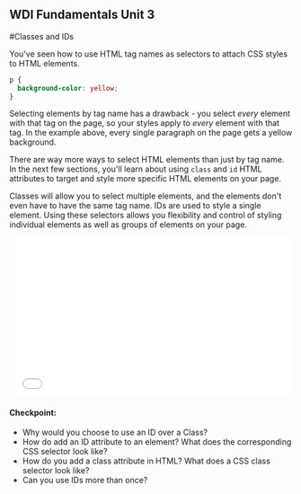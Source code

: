 **WDI Fundamentals Unit 3**
---

#Classes and IDs

You've seen how to use HTML tag names as selectors to attach CSS styles to HTML elements.

```css
p {
  background-color: yellow;
}
```

Selecting elements by tag name has a drawback - you select *every* element with that tag on the page, so your styles apply to *every* element with that tag.  In the example above, every single paragraph on the page gets a yellow background.

There are way more ways to select HTML elements than just by tag name. In the next few sections, you'll learn about using `class` and `id` HTML attributes to target and style more specific HTML elements on your page.

Classes will allow you to select multiple elements, and the elements don't even have to have the same tag name.  IDs are used to style a single element. Using these selectors allows you flexibility and control of styling individual elements as well as groups of elements on your page.

<div class="wistia_responsive_padding" style="padding:56.25% 0 0 0;position:relative;"><div class="wistia_responsive_wrapper" style="height:100%;left:0;position:absolute;top:0;width:100%;"><iframe src="//fast.wistia.net/embed/iframe/ugwfg1gtqw?seo=false&videoFoam=true" allowtransparency="true" frameborder="0" scrolling="no" class="wistia_embed" name="wistia_embed" allowfullscreen mozallowfullscreen webkitallowfullscreen oallowfullscreen msallowfullscreen width="100%" height="100%"></iframe></div></div>
<script src="//fast.wistia.net/assets/external/E-v1.js" async></script>

#### Checkpoint:

* Why would you choose to use an ID over a Class?
* How do add an ID attribute to an element? What does the corresponding CSS selector look like?
* How do you add a class attribute in HTML? What does a CSS class selector look like?
* Can you use IDs more than once?
